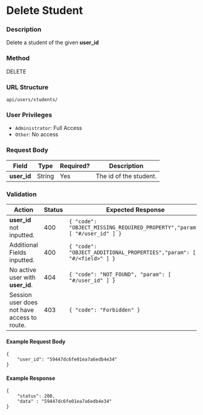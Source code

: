 Delete Student
===
### Description
Delete a student of the given **user_id**

### Method
DELETE

### URL Structure
`api/users/students/`

### User Privileges
* `Administrator`: Full Access
* `Other`: No access

### Request Body
| Field          | Type   | Required? | Description                        |
|----------------|--------|-----------|------------------------------------|
| **user_id**    | String | Yes       | The id of the student.             |


### Validation
| Action                                       | Status | Expected Response                                                         |
|----------------------------------------------|--------|---------------------------------------------------------------------------|
| **user_id** not inputted.                    | 400    | `{ "code": "OBJECT_MISSING_REQUIRED_PROPERTY","param": [ "#/user_id" ] }` |
| Additional Fields inputted.                  | 400    | `{ "code": "OBJECT_ADDITIONAL_PROPERTIES","param": [ "#/<field>" ] }`     |
| No active user with **user_id**.             | 404    | `{ "code": "NOT_FOUND", "param": [ "#/user_id" ] }`                       |
| Session user does not have access to route.  | 403    | `{ "code": "Forbidden" }`                                                 |

#### Example Request Body
```
{
    "user_id": "59447dc6fe01ea7a6edb4e34"
}
```
#### Example Response
```
{
    "status": 200,
    "data" : "59447dc6fe01ea7a6edb4e34"
}
```

